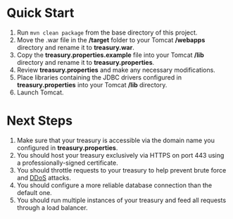 Quick Start
===========

1. Run `mvn clean package` from the base directory of this project.
2. Move the .war file in the **/target** folder to your Tomcat **/webapps** directory and rename it to **treasury.war**.
3. Copy the **treasury.properties.example** file into your Tomcat **/lib** directory and rename it to **treasury.properties**.
4. Review **treasury.properties** and make any necessary modifications.
5. Place libraries containing the JDBC drivers configured in **treasury.properties** into your Tomcat **/lib** directory.
6. Launch Tomcat.

Next Steps
==========

1. Make sure that your treasury is accessible via the domain name you configured in **treasury.properties**.
2. You should host your treasury exclusively via HTTPS on port 443 using a professionally-signed certificate.
3. You should throttle requests to your treasury to help prevent brute force and [DDoS] attacks.
4. You should configure a more reliable database connection than the default one.
5. You should run multiple instances of your treasury and feed all requests through a load balancer.


[DDOS]: http://en.wikipedia.org/wiki/Denial-of-service_attack
